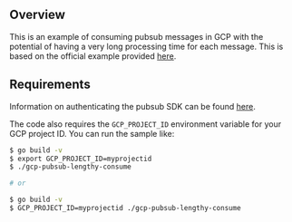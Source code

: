 ## Overview

This is an example of consuming pubsub messages in GCP with the potential of having a very long processing time for each message. This is based on the official example provided [here](https://godoc.org/cloud.google.com/go/pubsub/apiv1#example-SubscriberClient-Pull-LengthyClientProcessing). 

## Requirements

Information on authenticating the pubsub SDK can be found [here](https://cloud.google.com/pubsub/docs/reference/libraries).

The code also requires the `GCP_PROJECT_ID` environment variable for your GCP project ID. You can run the sample like:

```bash
$ go build -v
$ export GCP_PROJECT_ID=myprojectid
$ ./gcp-pubsub-lengthy-consume

# or

$ go build -v
$ GCP_PROJECT_ID=myprojectid ./gcp-pubsub-lengthy-consume
```
